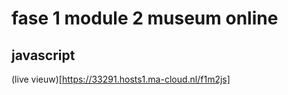 # fase 1 module 2 museum online
## javascript

(live vieuw)[https://33291.hosts1.ma-cloud.nl/f1m2js]